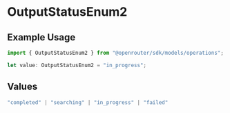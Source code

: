 # OutputStatusEnum2

## Example Usage

```typescript
import { OutputStatusEnum2 } from "@openrouter/sdk/models/operations";

let value: OutputStatusEnum2 = "in_progress";
```

## Values

```typescript
"completed" | "searching" | "in_progress" | "failed"
```